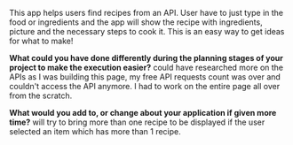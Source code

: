 This app helps users find recipes from an API. User have to just type in the food or ingredients and the app will show the recipe with ingredients, picture and the necessary steps to cook it. 
This is an easy way to get ideas for what to make!

**What could you have done differently during the planning stages of your project to make the execution easier?**
could have researched more on the APIs as I was building this page, my free API requests count was over and couldn't access the API anymore. I had to work on the entire page all over from the scratch.

**What would you add to, or change about your application if given more time?**
will try to bring more than one recipe to be displayed if the user selected an item which has more than 1 recipe.
